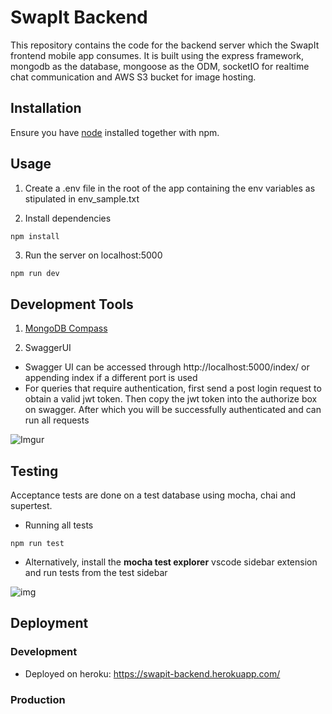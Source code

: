 # SwapIt Backend

This repository contains the code for the backend server which the SwapIt frontend mobile app consumes. It is built using the express framework, mongodb as the database, mongoose as the ODM, socketIO for realtime chat communication and AWS S3 bucket for image hosting.

## Installation

Ensure you have [node](https://nodejs.org/en/download/) installed together with npm.

## Usage

1. Create a .env file in the root of the app containing the env variables as stipulated in env_sample.txt

2. Install dependencies

```
npm install
```

3. Run the server on localhost:5000

```bash
npm run dev
```

## Development Tools

1. [MongoDB Compass](https://www.mongodb.com/try/download/compass)
  
2. SwaggerUI
  
- Swagger UI can be accessed through http://localhost:5000/index/ or appending index if a different port is used
- For queries that require authentication, first send a post login request to obtain a valid jwt token. Then copy the jwt token into the authorize box on swagger. After which you will be successfully authenticated and can run all requests
  
![Imgur](https://i.imgur.com/SMEzUJr.png)

## Testing

Acceptance tests are done on a test database using mocha, chai and supertest.

- Running all tests

```
npm run test
```

- Alternatively, install the **mocha test explorer** vscode sidebar extension and run tests from the test sidebar

![img](https://i.imgur.com/P3pvoaP.png)

## Deployment

### Development 

- Deployed on heroku: https://swapit-backend.herokuapp.com/

### Production
